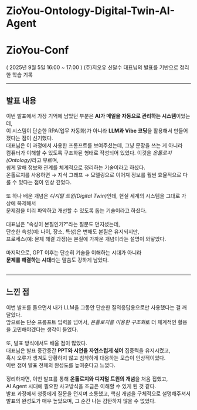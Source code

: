 # ZioYou-Ontology-Digital-Twin-AI-Agent
# ZioYou-Conf
( 2025년 9월 5일 16:00 ~ 17:00 ) (주)지오유 신달수 대표님의 발표를 기반으로 정리한 학습 기록
<hr>
<h2>발표 내용</h2>
이번 발표에서 가장 기억에 남았던 부분은 <b>AI가 메일을 자동으로 관리하는 시스템</b>이었는데,<br>
이 시스템이 단순한 RPA(업무 자동화)가 아니라 <b>LLM과 Vibe 코딩</b>을 활용해서 만들어졌다는 점이 신기했다.<br>
대표님은 이 과정에서 사용한 프롬프트를 보여주셨는데, 그냥 문장을 쓰는 게 아니라<br>
컴퓨터가 이해할 수 있도록 구조화된 형태로 작성되어 있었다. 이것을 <i>온톨로지(Ontology)</i>라고 부르며,<br>
쉽게 말해 정보와 관계를 체계적으로 정리하는 기술이라고 하셨다.<br>
온톨로지를 사용하면 → 지식 그래프 → 모델링으로 이어져 정보를 훨씬 효율적으로 다룰 수 있다는 점이 인상 깊었다.<br>
<br>
또 하나 배운 개념은 <i>디지털 트윈(Digital Twin)</i>인데, 현실 세계의 시스템을 그대로 가상에 복제해서<br>
문제점을 미리 파악하고 개선할 수 있도록 돕는 기술이라고 하셨다.<br>
<br>
대표님은 "속성이 본질인가?"라는 질문도 던지셨는데,<br>
단순한 속성(예: 나이, 장소, 특성)은 변해도 본질은 유지되지만,<br>
프로세스(예: 문제 해결 과정)는 본질에 가까운 개념이라는 설명이 와닿았다.<br>
<br>
마지막으로, GPT 이후는 단순히 기술을 이해하는 시대가 아니라<br>
<b>문제를 해결하는 시대</b>라는 말씀도 강하게 남았다.<br>
<br>
<hr>
<h2>느낀 점</h2>
이번 발표를 들으면서 내가 LLM을 그동안 단순한 질의응답용으로만 사용했다는 걸 깨달았다.<br>
앞으로는 단순 프롬프트 입력을 넘어서, <i>온톨로지를 이용한 구조화</i>로 더 체계적인 활용을 고민해야겠다는 생각이 들었다.<br>
<br>
또, 발표 방식에서도 배울 점이 많았다.<br>
대표님은 발표 중간중간 <b>PPT와 시연을 자연스럽게 섞어</b> 집중력을 유지시켰고,<br>
혹시 오류가 생겨도 당황하지 않고 침착하게 대응하는 모습이 인상적이었다.<br>
이런 점이 발표 전체의 완성도를 높여준다고 느꼈다.<br>
<br>
정리하자면, 이번 발표를 통해 <b>온톨로지와 디지털 트윈의 개념</b>을 처음 접했고,<br>
AI Agent 시대에 필요한 사고방식을 조금은 이해할 수 있게 된 것 같다.<br>
발표 과정에서 청중에게 질문을 던지며 소통했고, 핵심 개념을 구체적으로 설명해주셔서 발표의 완성도가 매우 높았으며, 그 순간 나는 감탄하지 않을 수 없었다.
